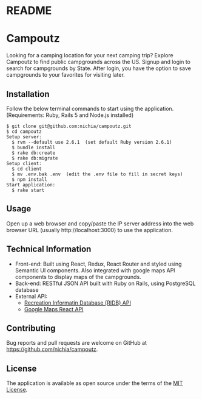# README

# Campoutz

Looking for a camping location for your next camping trip? Explore Campoutz to find public campgrounds across the US. Signup and login to search for campgrounds by State. After login, you have the option to save campgrounds to your favorites for visiting later.

## Installation

Follow the below terminal commands to start using the application.
(Requirements: Ruby, Rails 5 and Node.js installed)

    $ git clone git@github.com:nichia/campoutz.git
    $ cd campoutz
    Setup server:
      $ rvm --default use 2.6.1  (set default Ruby version 2.6.1)
      $ bundle install
      $ rake db:create
      $ rake db:migrate
    Setup client:
      $ cd client
      $ mv .env.bak .env  (edit the .env file to fill in secret keys)
      $ npm install
    Start application:
      $ rake start

## Usage

Open up a web browser and copy/paste the IP server address into the web browser URL (usually http://localhost:3000) to use the application.

## Technical Information

- Front-end: Built using React, Redux, React Router and styled using Semantic UI components. Also integrated with google maps API components to display maps of the campgrounds.
- Back-end: RESTful JSON API built with Ruby on Rails, using PostgreSQL database
- External API:
  - [Recreation Informatin Database (RIDB) API](https://ridb.recreation.gov/docs)
  - [Google Maps React API](https://www.npmjs.com/package/google-maps-react)

## Contributing

Bug reports and pull requests are welcome on GitHub at https://github.com/nichia/campoutz.

## License

The application is available as open source under the terms of the [MIT License](https://opensource.org/licenses/MIT).
